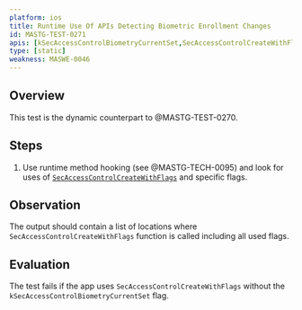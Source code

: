 ```yaml
---
platform: ios
title: Runtime Use Of APIs Detecting Biometric Enrollment Changes
id: MASTG-TEST-0271
apis: [kSecAccessControlBiometryCurrentSet,SecAccessControlCreateWithFlags]
type: [static]
weakness: MASWE-0046
---
```


## Overview

This test is the dynamic counterpart to @MASTG-TEST-0270.

## Steps

1. Use runtime method hooking (see @MASTG-TECH-0095) and look for uses of [`SecAccessControlCreateWithFlags`](https://developer.apple.com/documentation/security/secaccesscontrolcreatewithflags(_:_:_:_:)) and specific flags.

## Observation

The output should contain a list of locations where `SecAccessControlCreateWithFlags` function is called including all used flags.

## Evaluation

The test fails if the app uses `SecAccessControlCreateWithFlags` without the `kSecAccessControlBiometryCurrentSet` flag.
